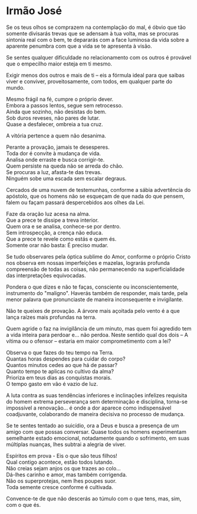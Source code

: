 # Irmão José

Se os teus olhos se comprazem na contemplação do mal, é óbvio que tão somente divisarás trevas que se adensam à tua volta, mas se procuras sintonia real com o bem, te depararás com a face luminosa da vida sobre a aparente penumbra com que a vida se te apresenta à visão.

Se sentes qualquer dificuldade no relacionamento com os outros é provável que o empecilho maior esteja em ti mesmo.

Exigir menos dos outros e mais de ti – eis a fórmula ideal para que saibas viver e conviver, proveitosamente, com todos, em qualquer parte do mundo.

Mesmo frágil na fé, cumpre o próprio dever.  
Embora a passos lentos, segue sem retrocesso.  
Ainda que sozinho, não desistas do bem.  
Sob duros reveses, não pares de lutar.  
Quase a desfalecer, ombreia a tua cruz.  

A vitória pertence a quem não desanima.  

Perante a provação, jamais te desesperes.  
Toda dor é convite à mudança de vida.  
Analisa onde erraste e busca corrigir-te.  
Quem persiste na queda não se arreda do chão.  
Se procuras a luz, afasta-te das trevas.  
Ninguém sobe uma escada sem escalar degraus.   

Cercados de uma nuvem de testemunhas, conforme a sábia advertência do apóstolo, que os homens não se esqueçam de que nada do que pensem, falem ou façam passará despercebidos aos olhes da Lei.

Faze da oração luz acesa na alma.   
Que a prece te dissipe a treva interior.   
Quem ora e se analisa, conhece-se por dentro.   
Sem introspecção, a crença não educa.   
Que a prece te revele como estás e quem és.   
Somente orar não basta: É preciso mudar.   

Se tudo observares pela óptica sublime do Amor, conforme o próprio Cristo nos observa em nossas imperfeições e mazelas, lograrás profunda compreensão de todas as coisas, não permanecendo na superficialidade das interpretações equivocadas.

Pondera o que dizes e não te faças, consciente ou inconscientemente, instrumento do "maligno".
Haverás também de responder, mais tarde, pela menor palavra que pronunciaste de maneira inconsequente e invigilante. 


Não te queixes de provação. A árvore mais açoitada pelo vento é a que lança raízes mais profundas na terra.  


Quem agride o faz na invigilância de um minuto, mas quem foi agredido tem a vida inteira para perdoar e... não perdoa.
Neste sentido qual dos dois – A vítima ou o ofensor – estaria em
maior comprometimento com a lei?


Observa o que fazes do teu tempo na Terra.  
Quantas horas despendes para cuidar do corpo?  
Quantos minutos cedes ao que há de passar?  
Quanto tempo te aplicas no cultivo da alma?  
Prioriza em teus dias as conquistas morais.  
O tempo gasto em vão é vazio de luz.   


A luta contra as suas tendências inferiores e inclinações infelizes requisita do homem extrema perseverança sem determinação e disciplina, torna-se impossível a renovação... é onde a dor aparece como indispensável coadjuvante, colaborando de maneira decisiva no processo de mudança. 


Se te sentes tentado ao suicídio, ora a Deus e busca a presença de um amigo com que possas conversar.
Quase todos os homens experimentam semelhante estado emocional, notadamente quando o sofrimento, em suas múltiplas nuanças, lhes subtrai a alegria de viver.


Espíritos em prova - Eis o que são teus filhos!  
Qual contigo acontece, estão todos lutando.  
Não creias sejam anjos os que trazes ao colo...  
Dá-lhes carinho e amor, mas também corrigenda.  
Não os superprotejas, nem lhes poupes suor.  
Toda semente cresce conforme é cultivada.  


Convence-te de que não descerás ao túmulo com o que tens, mas, sim, com o que és.



